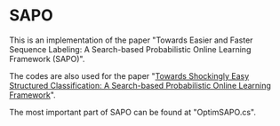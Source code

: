 # SAPO

This is an implementation of the paper "Towards Easier and Faster Sequence Labeling: A Search-based Probabilistic Online Learning Framework (SAPO)".

The codes are also used for the paper "[Towards Shockingly Easy Structured Classification: A Search-based Probabilistic Online Learning Framework](https://arxiv.org/abs/1503.08381)".

The most important part of SAPO can be found at "OptimSAPO.cs".